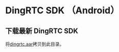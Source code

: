 # DingRTC SDK （Android）

## 下载最新 DingRTC SDK

将[dingrtc.aar](https://help.aliyun.com/document_detail/71770.html)拷贝到此目录。
